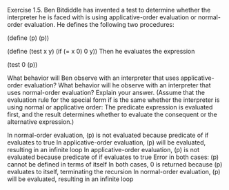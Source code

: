 Exercise 1.5. Ben Bitdiddle has invented a test to determine whether the interpreter he is faced with is using applicative-order evaluation or normal-order evaluation. He defines the following two procedures:

(define (p) (p))
 
(define (test x y)
  (if (= x 0)
      0
      y))
Then he evaluates the expression

(test 0 (p))

What behavior will Ben observe with an interpreter that uses applicative-order evaluation? What behavior will he observe with an interpreter that uses normal-order evaluation? Explain your answer. (Assume that the evaluation rule for the special form if is the same whether the interpreter is using normal or applicative order: The predicate expression is evaluated first, and the result determines whether to evaluate the consequent or the alternative expression.)

In normal-order evaluation, (p) is not evaluated because predicate of if evaluates to true
In applicative-order evaluation, (p) will be evaluated, resulting in an infinite loop
In applicative-order evaluation, (p) is not evaluated because predicate of if evaluates to true
Error in both cases: (p) cannot be defined in terms of itself
In both cases, 0 is returned because (p) evaluates to itself, terminating the recursion
In normal-order evaluation, (p) will be evaluated, resulting in an infinite loop
